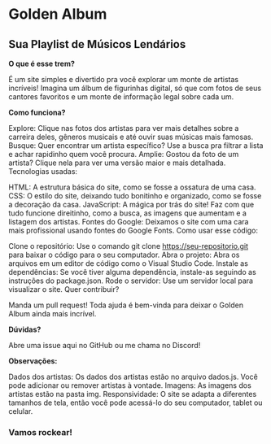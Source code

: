 # Golden Album
## Sua Playlist de Músicos Lendários
**O que é esse trem?**

É um site simples e divertido pra você explorar um monte de artistas incríveis! Imagina um álbum de figurinhas digital, só que com fotos de seus cantores favoritos e um monte de informação legal sobre cada um.

**Como funciona?**

Explore: Clique nas fotos dos artistas para ver mais detalhes sobre a carreira deles, gêneros musicais e até ouvir suas músicas mais famosas.
Busque: Quer encontrar um artista específico? Use a busca pra filtrar a lista e achar rapidinho quem você procura.
Amplie: Gostou da foto de um artista? Clique nela para ver uma versão maior e mais detalhada.
Tecnologias usadas:

HTML: A estrutura básica do site, como se fosse a ossatura de uma casa.
CSS: O estilo do site, deixando tudo bonitinho e organizado, como se fosse a decoração da casa.
JavaScript: A mágica por trás do site! Faz com que tudo funcione direitinho, como a busca, as imagens que aumentam e a listagem dos artistas.
Fontes do Google: Deixamos o site com uma cara mais profissional usando fontes do Google Fonts.
Como usar esse código:

Clone o repositório: Use o comando git clone https://seu-repositorio.git para baixar o código para o seu computador.
Abra o projeto: Abra os arquivos em um editor de código como o Visual Studio Code.
Instale as dependências: Se você tiver alguma dependência, instale-as seguindo as instruções do package.json.
Rode o servidor: Use um servidor local para visualizar o site.
Quer contribuir?

Manda um pull request! Toda ajuda é bem-vinda para deixar o Golden Album ainda mais incrível.

**Dúvidas?**

Abre uma issue aqui no GitHub ou me chama no Discord!

**Observações:**

Dados dos artistas: Os dados dos artistas estão no arquivo dados.js. Você pode adicionar ou remover artistas à vontade.
Imagens: As imagens dos artistas estão na pasta img.
Responsividade: O site se adapta a diferentes tamanhos de tela, então você pode acessá-lo do seu computador, tablet ou celular.

### Vamos rockear!
